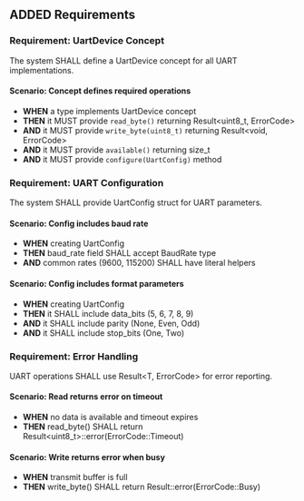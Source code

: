 ## ADDED Requirements

### Requirement: UartDevice Concept

The system SHALL define a UartDevice concept for all UART implementations.

#### Scenario: Concept defines required operations
- **WHEN** a type implements UartDevice concept
- **THEN** it MUST provide `read_byte()` returning Result<uint8_t, ErrorCode>
- **AND** it MUST provide `write_byte(uint8_t)` returning Result<void, ErrorCode>
- **AND** it MUST provide `available()` returning size_t
- **AND** it MUST provide `configure(UartConfig)` method

### Requirement: UART Configuration

The system SHALL provide UartConfig struct for UART parameters.

#### Scenario: Config includes baud rate
- **WHEN** creating UartConfig
- **THEN** baud_rate field SHALL accept BaudRate type
- **AND** common rates (9600, 115200) SHALL have literal helpers

#### Scenario: Config includes format parameters
- **WHEN** creating UartConfig
- **THEN** it SHALL include data_bits (5, 6, 7, 8, 9)
- **AND** it SHALL include parity (None, Even, Odd)
- **AND** it SHALL include stop_bits (One, Two)

### Requirement: Error Handling

UART operations SHALL use Result<T, ErrorCode> for error reporting.

#### Scenario: Read returns error on timeout
- **WHEN** no data is available and timeout expires
- **THEN** read_byte() SHALL return Result<uint8_t>::error(ErrorCode::Timeout)

#### Scenario: Write returns error when busy
- **WHEN** transmit buffer is full
- **THEN** write_byte() SHALL return Result<void>::error(ErrorCode::Busy)
